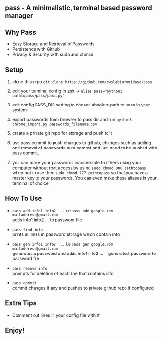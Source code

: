 ## pass - A minimalistic, terminal based password manager

## Why Pass
* Easy Storage and Retrieval of Passwords
* Persistence with Github
* Privacy & Security with sudo and chmod 

## Setup
1. clone this repo ```git clone https://github.com/owolabioromidayo/pass``` 

1. edit your terminal config
	in zsh -> ```alias pass="python3 pathtopass/pass/pass.py"```
	
1. edit config PASS_DIR setting to chosen absolute path to pass in your system

1. export passwords from browser to pass dir and run ```python3 chrome_import.py passwords_filename.csv```

1. create a private git repo for storage and push to it

1. use pass commit to push changes to github, changes such as adding and removal of passwords auto commit and just need to be 
pushed with pass commit.

1. you can make your passwords inaccessible to others using your computer without root access by using ```sudo chmod 000 pathtopass```
when not in use then ```sudo chmod 777 pathtopass``` so that you have a master key to your passwords. You can even make these aliases
in your terminal of choice

## How To Use
* ```pass add info1 info2 ...``` i.e ```pass add google.com mailaddress@gmail.com ``` <br />
 adds info1 info2 ...  to password file

* ```pass find info``` <br />
  prints all lines in password storage which contain info
  
* ```pass gen info1 info2 ...``` i.e ```pass gen google.com mailaddress@gmail.com ``` <br />
 generates a password and adds info1 info2 ... + generated_password to password file

* ```pass remove info ``` <br />
  prompts for deletion of each line that contains info
 

* ```pass commit``` <br />
  commit changes if any and pushes to private github repo if configured
 



## Extra Tips
* Comment out lines in your config file with #

## Enjoy!
